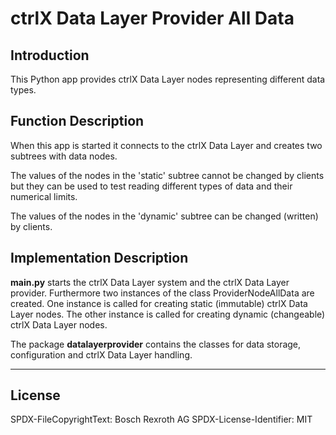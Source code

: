 # ctrlX Data Layer Provider All Data

## Introduction

This Python app provides ctrlX Data Layer nodes representing different data types. 

## Function Description

When this app is started it connects to the ctrlX Data Layer and creates two subtrees with data nodes. 

The values of the nodes in the 'static' subtree cannot be changed by clients but they can be used to test reading different types of data and their numerical limits.

The values of the nodes in the 'dynamic' subtree can be changed (written) by clients.

## Implementation Description

__main.py__ starts the ctrlX Data Layer system and the ctrlX Data Layer provider. Furthermore two instances of the class ProviderNodeAllData are created. One instance is called for creating static (immutable) ctrlX Data Layer nodes. The other instance is called for creating dynamic (changeable) ctrlX Data Layer nodes.

The package __datalayerprovider__ contains the classes for data storage, configuration and ctrlX Data Layer handling.

___

## License

SPDX-FileCopyrightText: Bosch Rexroth AG
SPDX-License-Identifier: MIT
